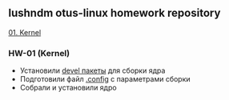 ## lushndm otus-linux homework repository

[01. Kernel](#hw-01-kernel)


### HW-01 (Kernel)
 - Установили [devel пакеты](kernel/yum.log) для сборки ядра
 - Подготовили файл [.config](kernel/.config) с параметрами сборки
 - Собрали и установили ядро
